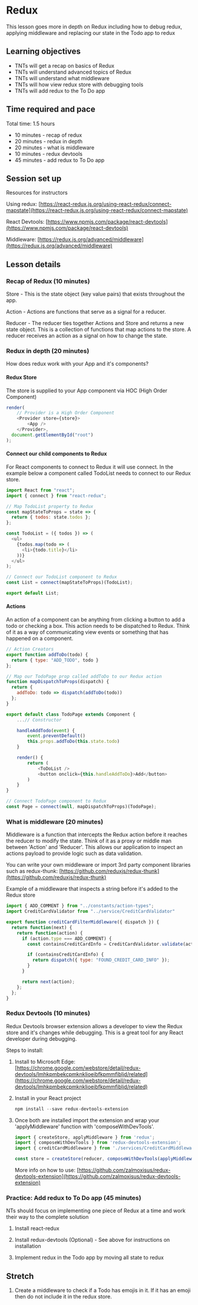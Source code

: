 # Redux

This lesson goes more in depth on Redux including how to debug redux, applying middleware and replacing our state in the Todo app to redux

## Learning objectives

* TNTs will get a recap on basics of Redux
* TNTs will understand advanced topics of Redux
* TNTs will understand what middleware
* TNTs will how view redux store with debugging tools
* TNTs will add redux to the To Do app

## Time required and pace

Total time: 1.5 hours

* 10 minutes - recap of redux
* 20 minutes - redux in depth
* 20 minutes - what is middleware
* 10 minutes - redux devtools
* 45 minutes - add redux to To Do app

## Session set up

Resources for instructors

Using redux: [https://react-redux.js.org/using-react-redux/connect-mapstate](https://react-redux.js.org/using-react-redux/connect-mapstate)

React Devtools: [https://www.npmjs.com/package/react-devtools](https://www.npmjs.com/package/react-devtools)

Middleware: [https://redux.js.org/advanced/middleware](https://redux.js.org/advanced/middleware)

## Lesson details

### Recap of Redux (10 minutes)

Store - This is the state object (key value pairs) that exists throughout the app.

Action - Actions are functions that serve as a signal for a reducer.

Reducer - The reducer ties together Actions and Store and returns a new state object. This is a collection of functions that map actions to the store. A reducer receives an action as a signal on how to change the state.

### Redux in depth (20 minutes)

How does redux work with your App and it's components?

#### Redux Store

The store is supplied to your App component via HOC (High Order Component)

```js
render(
    // Provider is a High Order Component
    <Provider store={store}>
        <App />
    </Provider>,
  document.getElementById("root")
);
```

#### Connect our child components to Redux

For React components to connect to Redux it will use connect. In the example below a component called TodoList needs to connect to our Redux store.

```js
import React from "react";
import { connect } from "react-redux";

// Map TodoList property to Redux
const mapStateToProps = state => {
  return { todos: state.todos };
};

const TodoList = ({ todos }) => (
  <ul>
    {todos.map(todo => (
      <li>{todo.title}</li>
    ))}
  </ul>
);

// Connect our TodoList component to Redux
const List = connect(mapStateToProps)(TodoList);

export default List;
```

#### Actions

An action of a component can be anything from clicking a button to add a todo or checking a box. This action needs to be dispatched to Redux. Think of it as a way of communicating view events or something that has happened on a component.

```js
// Action Creators
export function addToDo(todo) {
  return { type: "ADD_TODO", todo }
};

// Map our TodoPage prop called addToDo to our Redux action
function mapDispatchToProps(dispatch) {
  return {
    addToDo: todo => dispatch(addToDo(todo))
  };
}

export default class TodoPage extends Component {
    ...// Constructor

    handleAddTodo(event) {
        event.preventDefault()
        this.props.addToDo(this.state.todo)
    }

    render() {
        return (
            <ToDoList />
            <button onclick={this.handleAddToDo}>Add</button>
        )
    }
}

// Connect TodoPage component to Redux
const Page = connect(null, mapDispatchToProps)(TodoPage);
```

### What is middleware (20 minutes)

Middleware is a function that intercepts the Redux action before it reaches the reducer to modify the state. Think of it as a proxy or middle man between 'Action' and 'Reducer'. This allows our application to inspect an actions payload to provide logic such as data validation.

You can write your own middleware or import 3rd party component libraries such as redux-thunk: [https://github.com/reduxjs/redux-thunk](https://github.com/reduxjs/redux-thunk)

Example of a middleware that inspects a string before it's added to the Redux store

```js
import { ADD_COMMENT } from "../constants/action-types";
import CreditCardValidator from "../service/CreditCardValidator"

export function creditCardFilterMiddleware({ dispatch }) {
  return function(next) {
    return function(action) {
      if (action.type === ADD_COMMENT) {
        const containsCreditCardInfo = CreditCardValidator.validate(action.payload.comment)

        if (containsCreditCardInfo) {
          return dispatch({ type: "FOUND_CREDIT_CARD_INFO" });
        }
      }

      return next(action);
    };
  };
}
```

### Redux Devtools (10 minutes)

Redux Devtools browser extension allows a developer to view the Redux store and it's changes while debugging. This is a great tool for any React developer during debugging.

Steps to install:

1. Install to Microsoft Edge:
[https://chrome.google.com/webstore/detail/redux-devtools/lmhkpmbekcpmknklioeibfkpmmfibljd/related](https://chrome.google.com/webstore/detail/redux-devtools/lmhkpmbekcpmknklioeibfkpmmfibljd/related)

2. Install in your React project

    ```js
    npm install --save redux-devtools-extension
    ```

3. Once both are installed import the extension and wrap your 'applyMiddleware' function with 'composeWithDevTools'.

    ```js
    import { createStore, applyMiddleware } from 'redux';
    import { composeWithDevTools } from 'redux-devtools-extension';
    import { creditCardMiddleware } from './services/CreditCardMiddleware'

    const store = createStore(reducer, composeWithDevTools(applyMiddleware(creditCardMiddleware)));
    ```

    More info on how to use: [https://github.com/zalmoxisus/redux-devtools-extension](https://github.com/zalmoxisus/redux-devtools-extension)

### Practice: Add redux to To Do app (45 minutes)

NTs should focus on implementing one piece of Redux at a time and work their way to the complete solution

1. Install react-redux

2. Install redux-devtools (Optional) - See above for instructions on installation

3. Implement redux in the Todo app by moving all state to redux

## Stretch

1. Create a middleware to check if a Todo has emojis in it. If it has an emoji then do not include it in the redux store.  
